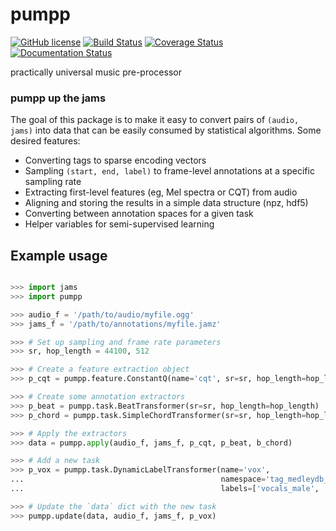 # pumpp
[![GitHub license](https://img.shields.io/badge/license-ISC-blue.svg)](https://raw.githubusercontent.com/bmcfee/pumpp/master/LICENSE)
[![Build Status](https://travis-ci.org/bmcfee/pumpp.svg?branch=master)](https://travis-ci.org/bmcfee/pumpp)
[![Coverage Status](https://coveralls.io/repos/github/bmcfee/pumpp/badge.svg?branch=master)](https://coveralls.io/github/bmcfee/pumpp?branch=master)
[![Documentation Status](https://readthedocs.org/projects/pumpp/badge/?version=latest)](http://pumpp.readthedocs.org/en/latest/?badge=latest)



practically universal music pre-processor

### pumpp up the jams

The goal of this package is to make it easy to convert pairs of `(audio, jams)` into data that can
be easily consumed by statistical algorithms.  Some desired features:

- Converting tags to sparse encoding vectors
- Sampling `(start, end, label)` to frame-level annotations at a specific sampling rate
- Extracting first-level features (eg, Mel spectra or CQT) from audio
- Aligning and storing the results in a simple data structure (npz, hdf5)
- Converting between annotation spaces for a given task
- Helper variables for semi-supervised learning

## Example usage

```python

>>> import jams
>>> import pumpp

>>> audio_f = '/path/to/audio/myfile.ogg'
>>> jams_f = '/path/to/annotations/myfile.jamz'

>>> # Set up sampling and frame rate parameters
>>> sr, hop_length = 44100, 512

>>> # Create a feature extraction object
>>> p_cqt = pumpp.feature.ConstantQ(name='cqt', sr=sr, hop_length=hop_length)

>>> # Create some annotation extractors
>>> p_beat = pumpp.task.BeatTransformer(sr=sr, hop_length=hop_length)
>>> p_chord = pumpp.task.SimpleChordTransformer(sr=sr, hop_length=hop_length)

>>> # Apply the extractors
>>> data = pumpp.apply(audio_f, jams_f, p_cqt, p_beat, b_chord)

>>> # Add a new task
>>> p_vox = pumpp.task.DynamicLabelTransformer(name='vox',
...                                            namespace='tag_medleydb_instruments',
...                                            labels=['vocals_male', 'vocals_female'])

>>> # Update the `data` dict with the new task
>>> pumpp.update(data, audio_f, jams_f, p_vox)
```
